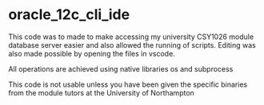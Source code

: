 # oracle_12c_cli_ide

This code was to made to make accessing my university CSY1026 module database server easier and also allowed the running of scripts.
Editing was also made possible by opening the files in vscode.

All operations are achieved using native libraries os and subprocess

This code is not usable unless you have been given the specific binaries from the module tutors at the University of Northampton
